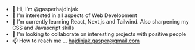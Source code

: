 - 👋 Hi, I’m @gasperhajdinjak
- 👀 I’m interested in all aspects of Web Development
- 🌱 I’m currently learning React, Next.js and Tailwind. Also sharpening my CSS and Javascript skills
- 💞️ I’m looking to collaborate on interesting projects with positive people
- 📫 How to reach me ... hajdinjak.gasper@gmail.com

